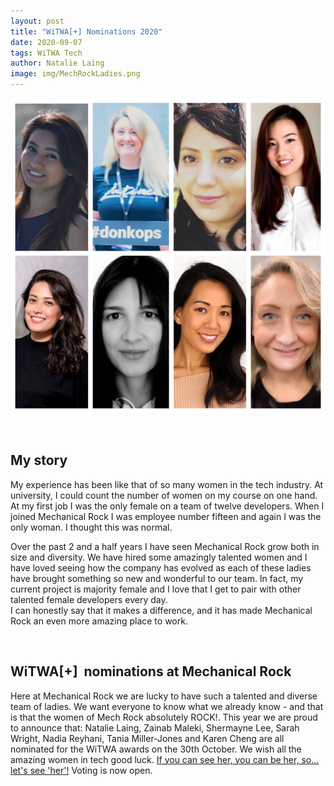 ```yaml
---
layout: post
title: "WiTWA[+] Nominations 2020"
date: 2020-09-07
tags: WiTWA Tech
author: Natalie Laing
image: img/MechRockLadies.png
---
```


![Mechanical Rock Ladies](/img/MechRockLadies.png)

<br/>

## My story

My experience has been like that of so many women in the tech industry. At university, I could count the number of women on my course on one hand. At my first job I was the only female on a team of twelve developers. When I joined Mechanical Rock I was employee number fifteen and again I was the only woman. I thought this was normal.

Over the past 2 and a half years I have seen Mechanical Rock grow both in size and diversity. We have hired some amazingly talented women and I have loved seeing how the company has evolved as each of these ladies have brought something so new and wonderful to our team. In fact, my current project is majority female and I love that I get to pair with other talented female developers every day.  
I can honestly say that it makes a difference, and it has made Mechanical Rock an even more amazing place to work.

<br/>

## WiTWA[+]  nominations at Mechanical Rock

Here at Mechanical Rock we are lucky to have such a talented and diverse team of ladies. We want everyone to know what we already know - and that is that the women of Mech Rock absolutely ROCK!.
This year we are proud to announce that: Natalie Laing, Zainab Maleki, Shermayne Lee, Sarah Wright, Nadia Reyhani, Tania Miller-Jones and Karen Cheng are all nominated for the WiTWA awards on the 30th October.
We wish all the amazing women in tech good luck. [If you can see her, you can be her, so… let's see 'her'!](https://witwatechplus20.awardsplatform.com)
Voting is now open.
